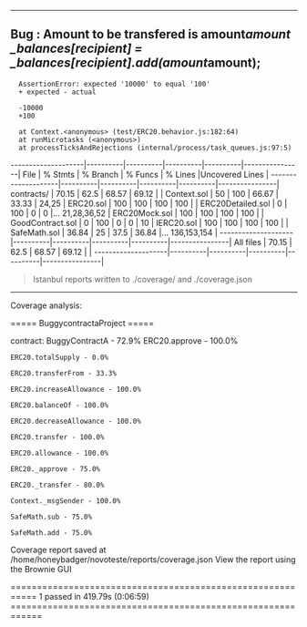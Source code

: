 ------------------------------------------------------------------------------------------------------------------------------------------------------
Bug : Amount to be transfered is amount*amount
_balances[recipient] = _balances[recipient].add(amount*amount); 
------------------------------------------------------------------------------------------------------------------------------------------------------
      AssertionError: expected '10000' to equal '100'
      + expected - actual

      -10000
      +100
      
      at Context.<anonymous> (test/ERC20.behavior.js:182:64)
      at runMicrotasks (<anonymous>)
      at processTicksAndRejections (internal/process/task_queues.js:97:5)



--------------------|----------|----------|----------|----------|----------------|
File                |  % Stmts | % Branch |  % Funcs |  % Lines |Uncovered Lines |
--------------------|----------|----------|----------|----------|----------------|
 contracts/         |    70.15 |     62.5 |    68.57 |    69.12 |                |
  Context.sol       |       50 |      100 |    66.67 |    33.33 |          24,25 |
  ERC20.sol         |      100 |      100 |      100 |      100 |                |
  ERC20Detailed.sol |        0 |      100 |        0 |        0 |... 21,28,36,52 |
  ERC20Mock.sol     |      100 |      100 |      100 |      100 |                |
  GoodContract.sol  |        0 |      100 |        0 |        0 |             10 |
  IERC20.sol        |      100 |      100 |      100 |      100 |                |
  SafeMath.sol      |    36.84 |       25 |     37.5 |    36.84 |... 136,153,154 |
--------------------|----------|----------|----------|----------|----------------|
All files           |    70.15 |     62.5 |    68.57 |    69.12 |                |
--------------------|----------|----------|----------|----------|----------------|

> Istanbul reports written to ./coverage/ and ./coverage.json


------------------------------------------------------------------------------------------------------------------------------------------------------------------------------------------------------------------------------------------------------------------------------------------------------------



Coverage analysis:

 ===== BuggycontractaProject =====

  contract: BuggyContractA - 72.9%
    ERC20.approve - 100.0%

    ERC20.totalSupply - 0.0%

    ERC20.transferFrom - 33.3%

    ERC20.increaseAllowance - 100.0%

    ERC20.balanceOf - 100.0%

    ERC20.decreaseAllowance - 100.0%

    ERC20.transfer - 100.0%

    ERC20.allowance - 100.0%

    ERC20._approve - 75.0%

    ERC20._transfer - 80.0%

    Context._msgSender - 100.0%

    SafeMath.sub - 75.0%

    SafeMath.add - 75.0%

Coverage report saved at /home/honeybadger/novoteste/reports/coverage.json
View the report using the Brownie GUI


=========================================================== 1 passed in 419.79s (0:06:59) ============================================================


